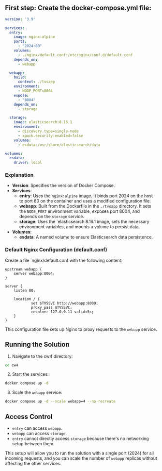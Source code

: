 ## First step: Create the docker-compose.yml file:

```yaml
version: '3.9'

services:
  entry:
    image: nginx:alpine
    ports:
      - "2024:80"
    volumes:
      - ./nginx/default.conf:/etc/nginx/conf.d/default.conf
    depends_on:
      - webapp

  webapp:
    build:
      context: ./tvsapp
    environment:
      - NODE_PORT=8004
    expose:
      - "8004"
    depends_on:
      - storage

  storage:
    image: elasticsearch:8.16.1
    environment:
      - discovery.type=single-node
      - xpack.security.enabled=false
    volumes:
      - esdata:/usr/share/elasticsearch/data

volumes:
  esdata:
    driver: local
```


### Explanation

- **Version**: Specifies the version of Docker Compose.
- **Services**:
	* **entry**: Uses the `nginx:alpine` image. It binds port 2024 on the host to port 80 on the container and uses a modified configuration file.
	* **webapp**: Built from the Dockerfile in the `./tvsapp` directory. It sets the `NODE_PORT` environment variable, exposes port 8004, and depends on the `storage` service.
	* **storage**: Uses the `elasticsearch:8.16.1 image, sets the necessary environment variables, and mounts a volume to persist data.
- **Volumes**:
	* **esdata**: A named volume to ensure Elasticsearch data persistence.

### Default Nginx Configuration (default.conf)

Create a file `nginx/default.conf with the following content:

```nginx
upstream webapp {
    server webapp:8004;
}

server {
    listen 80;

    location / {
        	set $TVSSVC http://webapp:8000;
			proxy_pass $TVSSVC;
			resolver 127.0.0.11 valid=5s;
    }
}
```

This configuration file sets up Nginx to proxy requests to the `webapp` service.

## Running the Solution

1. Navigate to the cw4 directory:

```sh
cd cw4
```

2. Start the services:

```sh
docker compose up -d
```

3. Scale the `webapp` service:

```sh
docker compose up -d --scale webapp=4 --no-recreate
```

## Access Control

- `entry` can access `webapp`.
- `webapp` can access `storage`.
- `entry` cannot directly access `storage` because there's no networking setup between them.

This setup will allow you to run the solution with a single port (2024) for all incoming requests, and you can scale the number of `webapp` replicas without affecting the other services.

